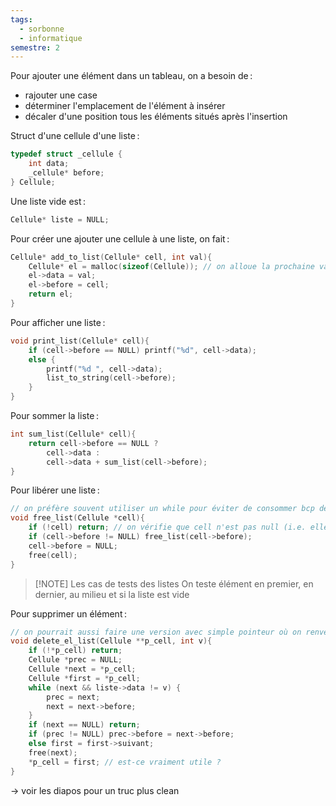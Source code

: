 ```yaml
---
tags:
  - sorbonne
  - informatique
semestre: 2
---
```

Pour ajouter une élément dans un tableau, on a besoin de :
- rajouter une case
- déterminer l'emplacement de l'élément à insérer
- décaler d'une position tous les éléments situés après l'insertion

Struct d'une cellule d'une liste :
```c title=chained_list.c
typedef struct _cellule {
	int data;
	_cellule* before;
} Cellule;
```

Une liste vide est :
```c title=chained_list.c
Cellule* liste = NULL;
```

Pour créer une ajouter une cellule à une liste, on fait :
```c title=chained_list.c
Cellule* add_to_list(Cellule* cell, int val){
	Cellule* el = malloc(sizeof(Cellule)); // on alloue la prochaine valeur
	el->data = val;
	el->before = cell;
	return el;
}
```

Pour afficher une liste :
```c title=chained_list.c
void print_list(Cellule* cell){
	if (cell->before == NULL) printf("%d", cell->data);
	else {
		printf("%d ", cell->data);
		list_to_string(cell->before);
	}
}
```

Pour sommer la liste :
```c title=chained_list.c
int sum_list(Cellule* cell){
	return cell->before == NULL ?
		cell->data :
		cell->data + sum_list(cell->before);
}
```

Pour libérer une liste :
```c title=chained_list.c
// on préfère souvent utiliser un while pour éviter de consommer bcp de ram
void free_list(Cellule *cell){
	if (!cell) return; // on vérifie que cell n'est pas null (i.e. elle a déjà été initialisée)
	if (cell->before != NULL) free_list(cell->before);
	cell->before = NULL;
	free(cell);
}
```

> [!NOTE] Les cas de tests des listes
> On teste élément en premier, en dernier, au milieu et si la liste est vide

Pour supprimer un élément :
```c title=chained_list.c
// on pourrait aussi faire une version avec simple pointeur où on renverrait le first
void delete_el_list(Cellule **p_cell, int v){
	if (!*p_cell) return;
	Cellule *prec = NULL;
	Cellule *next = *p_cell;
	Cellule *first = *p_cell;
	while (next && liste->data != v) {
		prec = next;
		next = next->before;
	}
	if (next == NULL) return;
	if (prec != NULL) prec->before = next->before;
	else first = first->suivant;
	free(next);
	*p_cell = first; // est-ce vraiment utile ?
}
```
-> voir les diapos pour un truc plus clean